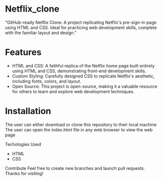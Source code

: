 # Netflix_clone
"GitHub-ready Netflix Clone: A project replicating Netflix's pre-sign-in page using HTML and CSS. Ideal for practicing web development skills, complete with the familiar layout and design."

# Features
* HTML and CSS: A faithful replica of the Netflix home page built entirely using HTML and CSS, demonstrating front-end development skills.
* Custom Styling: Carefully designed CSS to replicate Netflix's aesthetic, including fonts, colors, and layout.
* Open Source: This project is open-source, making it a valuable resource for others to learn and explore web development techniques.

# Installation
The user can either download or clone this repository to their local machine The user can open the index.html file in any web browser to view the web page

Techologies Used
* HTML
* CSS

Contribute
Feel free to create new branches and launch pull requests. Thanks for visiting!
